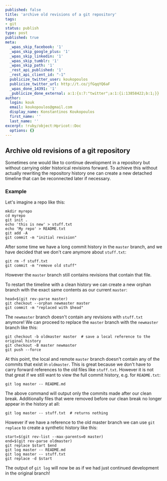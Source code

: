 ```yaml
---
published: false
title: 'archive old revisions of a git repository'
tags:
- git
status: publish
type: post
published: true
meta:
  _wpas_skip_facebook: '1'
  _wpas_skip_google_plus: '1'
  _wpas_skip_linkedin: '1'
  _wpas_skip_tumblr: '1'
  _wpas_skip_path: '1'
  _rest_api_published: '1'
  _rest_api_client_id: "-1"
  publicize_twitter_user: koukopoulos
  publicize_twitter_url: http://t.co/jfGqqYQ6aF
  _wpas_done_14391: '1'
  _publicize_done_external: a:1:{s:7:"twitter";a:1:{i:13858422;b:1;}}
author:
  login: kouk
  email: koukopoulos@gmail.com
  display_name: Konstantinos Koukopoulos
  first_name: ''
  last_name: ''
excerpt: !ruby/object:Hpricot::Doc
  options: {}
---
```

## Archive old revisions of a git repository

Sometimes one would like to continue development in a repository but without carrying older
historical revisions forward. To achieve this without actually rewriting the repository
history one can create a new detached timeline that can be reconnected later if necessary.

### Example

Let's imagine a repo like this:

    mkdir myrepo
    cd myrepo
    git init .
    echo 'this is new' > stuff.txt
    echo 'My repo' > README.txt
    git add -A
    git commit -m "initial revision"
    
After some time we have a long commit history in the `master` branch, and we have decided that we don't care anymore about `stuff.txt`:

    git rm -f stuff.txt
    git commit -m "remove old stuff"

However the `master` branch still contains revisions that contain that file.

To restart the timeline with a clean history we can create a new orphan branch with the exact same contents as our current `master`:

    head=$(git rev-parse master)
    git checkout --orphan newmaster master
    git commit -m "replaced with $head"

The `newmaster` branch doesn't contain any revisions with `stuff.txt` anymore! We can proceed to replace the `master` branch with the `newmaster` branch like this:

    git checkout -b oldmaster master  # save a local reference to the original history
    git checkout -B master newmaster
    git push --force

At this point, the local and remote `master` branch doesn't contain any of the commits
that exist in `oldmaster`. This is great because we don't have to carry forward references to the old files like `stuff.txt`. However it
is not that great if we still want to view the full commit history, e.g. for `README.txt`:

    git log master -- README.md

The above command will output only the commits made after our clean break. Additionally files that were removed before our clean break no longer appear in the history at all:

    git log master -- stuff.txt  # returns nothing

However if we have a reference to the old master branch
we can use `git replace` to create a synthetic history like this:

    start=$(git rev-list --max-parents=0 master)
    end=$(git rev-parse oldmaster)
    git replace $start $end
    git log master -- README.md
    git log master -- stuff.txt
    git replace -d $start

The output of `git log` will now be as if we had just continued development in the original branch!
